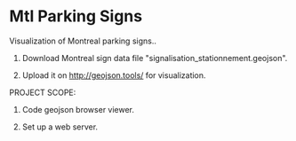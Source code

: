 # Mtl Parking Signs

Visualization of Montreal parking signs..

1. Download Montreal sign data file "signalisation_stationnement.geojson".

2. Upload it on http://geojson.tools/ for visualization.


PROJECT SCOPE: 
1. Code geojson browser viewer. 

2. Set up a web server.